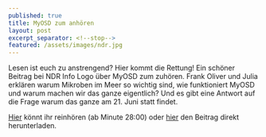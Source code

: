 ```yaml
---
published: true
title: MyOSD zum anhören
layout: post
excerpt_separator: <!--stop-->
featured: /assets/images/ndr.jpg
---
```


Lesen ist euch zu anstrengend? Hier kommt die Rettung!
Ein schöner Beitrag bei NDR Info Logo über MyOSD zum zuhören. Frank Oliver und Julia erklären warum Mikroben im Meer so wichtig sind, wie funktioniert MyOSD und warum machen wir das ganze eigentlich? Und es gibt eine Antwort auf die Frage warum das ganze am 21. Juni statt findet. 

[Hier](http://www.ndr.de/info/podcast2994.html) könnt ihr reinhören (ab Minute 28:00)
oder [hier](/assets/images/NDR_Info_03_06_16_MyOSD.mp3) den Beitrag direkt herunterladen.
